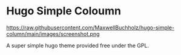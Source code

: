 # Hugo Simple Coloumn

https://raw.githubusercontent.com/MaxwellBuchholz/hugo-simple-column/main/images/screenshot.png

A super simple hugo theme provided free under the GPL.

